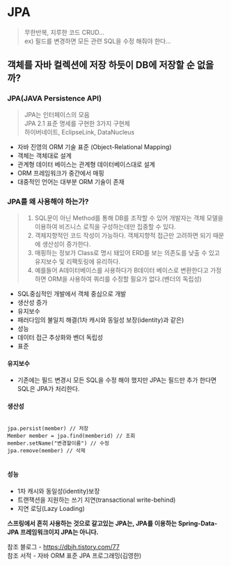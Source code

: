 # JPA

> 무한반복, 지루한 코드 CRUD...   
ex) 필드를 변경하면 모든 관련 SQL을 수정 해줘야 한다...  


## 객체를 자바 컬렉션에 저장 하듯이 DB에 저장할 순 없을까?

### JPA(JAVA Persistence API)
>JPA는 인터페이스의 모음   
JPA 2.1 표준 명세를 구현한 3가지 구현체   
하이버네이트, EclipseLink, DataNucleus
- 자바 진영의 ORM 기술 표준 (Object-Relational Mapping)
- 객체는 객체대로 설계
- 관계형 데이터 베이스는 관계형 데이터베이스대로 설계
- ORM 프레임워크가 중간에서 매핑
- 대중적인 언어는 대부분 ORM 기술이 존재

### JPA를 왜 사용해야 하는가?
> 1. SQL문이 아닌 Method를 통해 DB를 조작할 수 있어 개발자는 객체 모델을 이용하여 비즈니스 로직을 구성하는데만 집중할 수 있다.   
> 2. 객체지향적인 코드 작성이 가능하다. 객체지향적 접근만 고려하면 되기 때문에 생산성이 증가한다.   
> 3. 매핑하는 정보가 Class로 명시 돼있어 ERD를 보는 의존도를 낮출 수 있고 유지보수 및 리팩토링에 유리하다.   
> 4. 예를들어 A데이터베이스를 사용하다가 B데이터 베이스로 변환한다고 가정하면 ORM을 사용하여 쿼리를 수정할 필요가 없다.(벤더의 독립성)
- SQL중심적인 개발에서 객체 중심으로 개발
- 생산성 증가
- 유지보수
- 패러다임의 불일치 해결(1차 캐시와 동일성 보장(identity)과 같은)
- 성능
- 데이터 접근 추상화와 벤더 독립성
- 표준

#### 유지보수
- 기존에는 필드 변경시 모든 SQL을 수정 해야 했지만 JPA는 필드만 추가 한다면 SQL은 JPA가 처리한다.

#### 생산성
<pre>
<code>
jpa.persist(member) // 저장
Member member = jpa.find(memberid) // 조회
member.setName("변경할이름") // 수정
jpa.remove(member) // 삭제
</code>
</pre>

#### 성능
- 1차 캐시와 동일성(identity)보장
- 트랜잭션을 지원하는 쓰기 지연(transactional write-behind)
- 지연 로딩(Lazy Loading)

**스프링에서 흔히 사용하는 것으로 갈고있는 JPA는, JPA를 이용하는 Spring-Data-JPA 프레임워크이지 JPA는 아니다.**

참조 블로그 - https://dbjh.tistory.com/77   
참조 서적 - 자바 ORM 표준 JPA 프로그래밍(김영한)




